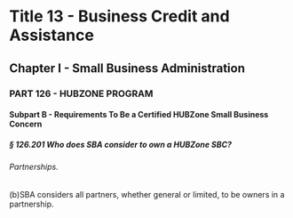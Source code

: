 
# Title 13 - Business Credit and Assistance
## Chapter I - Small Business Administration
### PART 126 - HUBZONE PROGRAM
#### Subpart B - Requirements To Be a Certified HUBZone Small Business Concern
##### § 126.201 Who does SBA consider to own a HUBZone SBC?
###### Partnerships.

(b)SBA considers all partners, whether general or limited, to be owners in a partnership.
